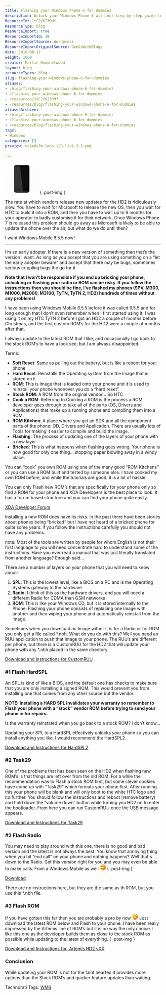 ```yaml
---
title: Flashing your Windows Phone 6 for Dummies
description: Unlock your Windows Phone 6 with our step-by-step guide to flashing custom ROMs. Discover tips, tools, and risks to enhance your mobile experience!
ResourceId: 1tC2VKI3OMf
ResourceType: blog
ResourceImport: true
ResourceImportId: 38
ResourceImportSource: Wordpress
ResourceImportOriginalSource: GeeksWithBlogs
date: 2010-06-17
weight: 1000
creator: Martin Hinshelwood
layout: blog
resourceTypes: blog
slug: flashing-your-windows-phone-6-for-dummies
aliases:
- /blog/flashing-your-windows-phone-6-for-dummies
- /flashing-your-windows-phone-6-for-dummies
- /resources/1tC2VKI3OMf
- /resources/blog/flashing-your-windows-phone-6-for-dummies
aliasesArchive:
- /blog/flashing-your-windows-phone-6-for-dummies
- /flashing-your-windows-phone-6-for-dummies
- /resources/blog/flashing-your-windows-phone-6-for-dummies
tags:
- Windows
categories: []
preview: nakedalm-logo-128-link-3-3.png

---
```

![image](images/FlashingyourHTCHD2withWindow.5forDummies_A588-image_-1-1.png)
{ .post-img }

The rate at which vendors release new updates for the HD2 is ridiculously slow. You have to wait for Microsoft to release the new OS, then you wait for HTC to build it into a ROM, and then you have to wait up to 6 months for your operator to badly customise it for their network. Once Windows Phone 7 is released this problem should go away as Microsoft is likely to be able to update the phone over the air, but what do we do until then?

I want Windows Mobile 6.5.5 now!

---

I’m an early adopter. If there is a new version of something then that’s the version I want. As long as you accept that you are using something on a “let the early adopter beware” and accept that there may be bugs, sometimes serious crippling bugs the go for it.

**Note that I won't be responsible if you end up bricking your phone, unlocking or flashing your radio or ROM can be risky. If you follow the instructions then you should be fine, I've flashed my phones (SPV, M300, M1000, M2000, M3100, TyTN, TyTN 2, HD2) hundreds of times without any problems!**

I have been using Windows Mobile 6.5.5 before it was called 6.5.5 and for long enough that I don’t even remember when I first started using it. I was using it on my HTC TyTN 2 before I got an HD2 a couple of months before Christmas, and the first custom ROM’s for the HD2 were a couple of months after that.

I always update to the latest ROM that I like, and occasionally I go back to the stock ROM’s to have a look see, but I am always disappointed.

Terms:

- **Soft Reset**: Same as pulling out the battery, but is like a reboot for your phone
- **Hard Reset**: Reinstalls the Operating system from the Image that is stored on it
- **ROM**: This is Image that is loaded onto your phone and it is used to reinstall your phone whenever you do a “hard reset”.
- **Stock ROM**: A ROM from the original vendor… So HTC
- **Cook a ROM**: Referring to Cooking a ROM is the process a ROM developer goes through to take all of the parts (OS, Drivers and Applications) that make up a running phone and compiling them into a ROM.
- **ROM Kitchen**: A place where you get an SDK and all the component parts of the phone: OD, Drivers and Application. There are usually lots of Tools for making it easier to compile and build the image.
- **Flashing**: The process of updating one of the layers of your phone with a new layer
- **Bricked**: This is what happens when flashing goes wrong. Your phone is now good for only one thing… stopping paper blowing away in a windy place.

You can “cook” you own ROM using one of the many good “ROM Kitchens” or you can use a ROM built and tested by someone else. I have cooked my own ROM before, and while the tutorials are good, it is a lot of hassle.

You can only Flash new ROM’s that are specifically for your phone only so find a ROM for your phone and XDA Developers is the best place to look. It has a forum based structure and you can find your phone quite easily.

[XDA Developer Forum](http://forum.xda-developers.com/index.php)

Installing a new ROM does have its risks. In the past there have been stories about phones being “bricked” but I have not heard of a bricked phone for quite some years. if you follow the instructions carefully you should not have any problems.

note: Most of the tools are written by people for whom English is not their first language to you will need concentrate hard to understand some of the instructions. Have you ever read a manual that was just literally translated from another language? Enough said…

There are a number of layers on your phone that you will need to know about:

1. **SPL**: This is the lowest level, like a BIOS on a PC and is the Operating Systems gateway to the hardware
2. **Radio**: I think of this as the hardware drivers, and you will need a different Radio for CDMA than GSM networks
3. **ROM**: This is like your Windows CD, but it is stored internally to the Phone. Flashing your phone consists of replacing one Image with another and then wiping your phone and automatically reinstall from the Image.

Sometimes when you download an Image wither it is for a Radio or for ROM you only get a file called \*.nbh. What do you do with this? Well you need an RUU application to push that Image to your phone. The RUU’s are different per phone, but there is a CustomRUU for the HD2 that will update your phone with any \*.nbh placed in the same directory.

[Download and Instructions for CustomRUU](http://forum.xda-developers.com/showthread.php?t=575524 "http://forum.xda-developers.com/showthread.php?t=575524")

### #1 Flash HardSPL

An SPL is kind of like a BIOS, and the default one has checks to make sure that you are only installing a signed ROM. This would prevent you from installing one that comes from any other source but the vendor.

**NOTE: Installing a HARD SPL invalidates your warranty so remember to Flash your phone with a “stock” vendor ROM before trying to send your phone in for repairs.**

Is the warranty reinstated when you go back to a stock ROM? I don’t know…

Updating your SPL to a HardSPL effectively unlocks your phone so you can install anything you like. I would recommend the HardSPL2.

[Download and Instructions for HardSPL2](http://forum.xda-developers.com/showthread.php?t=609477 "Download and Instructions for HardSPL2")

### #2 Task29

One of the problems that has been seen on the HD2 when flashing new ROM’s is that things are left over from the old ROM. For a while the recommendation was to Flash a stock ROM first, but some clever cookies have come up with “Task29” which formats your phone first. After running this your phone will be blank and will only boot to the white HTC logo and no further. You should follow the instructions and reboot (remove battery) and hold down the “volume down” button while turning you HD2 on to enter the bootloader. From here you can run CustomRUU once the USB message appears.

[Download and Instructions for Task29](http://forum.xda-developers.com/showthread.php?t=644781 "http://forum.xda-developers.com/showthread.php?t=644781")

### #2 Flash Radio

You may need to play around with this one, there is no good and bad version and the latest is not always the best. You know that annoying thing when you hit “end call” on your phone and nothing happens? Well that's down to the Radio. Get this version right for you and you may even be able to make calls. From a Windows Mobile as well ![Smile](images/FlashingyourHTCHD2withWindow.5forDummies_A588-wlEmoticon-smile_2-2-2.png)
{ .post-img }

[Download](http://www.pilotlogic.com/artemis/htc_hd2_radio "get it from here")

There are no instructions here, but they are the same as th ROM, but you use this \*.nbh file.

### #3 Flash ROM

If you have gotten this far then you are probably a pro by now ![Smile](images/FlashingyourHTCHD2withWindow.5forDummies_A588-wlEmoticon-smile_2-2-2.png) Just download the latest ROM below and Flash to your phone. I have been really impressed by the Artemis line of ROM’s but it is no way the only choice. I like this one as the developer builds them as close to the stock ROM as possible while updating to the latest of everything.
{ .post-img }

[Download and Instructions for  Artemis HD2 vXX](http://forum.xda-developers.com/showthread.php?t=612580 "http://forum.xda-developers.com/showthread.php?t=612580")

### Conclusion

While updating your ROM is not for the faint hearted it provides more options than the Stock ROM’s and quicker feature updates than waiting…

Technorati Tags: [WM6](http://technorati.com/tags/WM6)

